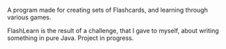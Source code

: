 A program made for creating sets of Flashcards, and learning through various games.

FlashLearn is the result of a challenge, that I gave to myself, about writing something in pure Java.
Project in progress.

